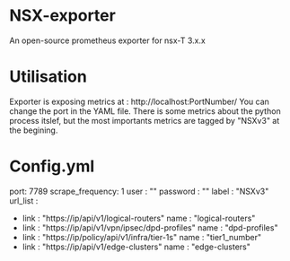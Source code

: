 # NSX-exporter
An open-source prometheus exporter for nsx-T 3.x.x

# Utilisation
Exporter is exposing metrics at : http://localhost:PortNumber/
You can change the port in the YAML file.
There is some metrics about the python process itslef, but the most importants metrics are tagged by "NSXv3" at the begining.

# Config.yml

port: 7789
scrape_frequency: 1
user : ""
password : ""
label : "NSXv3"
url_list : 
  - link : "https://ip/api/v1/logical-routers"
    name : "logical-routers"
  - link : "https://ip/api/v1/vpn/ipsec/dpd-profiles"
    name : "dpd-profiles"
  - link : "https://ip/policy/api/v1/infra/tier-1s"
    name : "tier1_number"
  - link : "https://ip/api/v1/edge-clusters"
    name : "edge-clusters"
